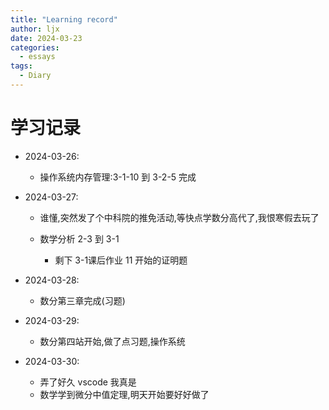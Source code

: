 ```yaml
---
title: "Learning record"
author: ljx
date: 2024-03-23
categories:
  - essays
tags:
  - Diary
---
```


# 学习记录

- 2024-03-26:

    -  操作系统内存管理:3-1-10 到 3-2-5 完成

- 2024-03-27:
    
    - 谁懂,突然发了个中科院的推免活动,等快点学数分高代了,我恨寒假去玩了
    - 数学分析 2-3 到 3-1
        
        - 剩下 3-1课后作业 11 开始的证明题

- 2024-03-28:

    - 数分第三章完成(习题)

- 2024-03-29:

    - 数分第四站开始,做了点习题,操作系统 
- 2024-03-30:

  - 弄了好久 vscode 我真是
  - 数学学到微分中值定理,明天开始要好好做了

